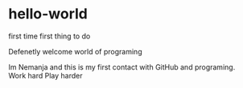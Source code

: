 # hello-world
first time first thing to do 

Defenetly welcome world of programing

Im Nemanja and this is my first contact with GitHub and programing.
<br>
Work hard Play harder
